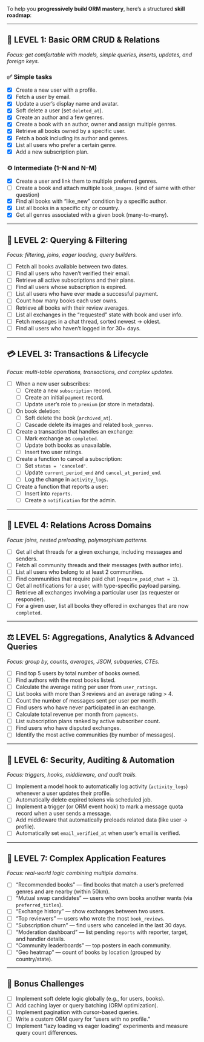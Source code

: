 To help you **progressively build ORM mastery**, here’s a structured **skill roadmap**:

---

## 🧩 **LEVEL 1: Basic ORM CRUD & Relations**

*Focus: get comfortable with models, simple queries, inserts, updates, and foreign keys.*

### ✅ Simple tasks

 - [x] Create a new user with a profile.
 - [x] Fetch a user by email.
 - [x] Update a user’s display name and avatar.
 - [x] Soft delete a user (set `deleted_at`).
 - [x] Create an author and a few genres.
 - [x] Create a book with an author, owner and assign multiple genres.
 - [x] Retrieve all books owned by a specific user.
 - [x] Fetch a book including its author and genres.
 - [x] List all users who prefer a certain genre.
 - [x] Add a new subscription plan.

### ⚙️ Intermediate (1–N and N–M)

 - [x] Create a user and link them to multiple preferred genres.
 - [ ] Create a book and attach multiple `book_images`. (kind of same with other question)
 - [x] Find all books with “like_new” condition by a specific author.
 - [x] List all books in a specific city or country.
 - [x] Get all genres associated with a given book (many-to-many).

---

## 🧭 **LEVEL 2: Querying & Filtering**

*Focus: filtering, joins, eager loading, query builders.*

 - [ ] Fetch all books available between two dates.
 - [ ] Find all users who haven’t verified their email.
 - [ ] Retrieve all active subscriptions and their plans.
 - [ ] Find all users whose subscription is expired.
 - [ ] List all users who have ever made a successful payment.
 - [ ] Count how many books each user owns.
 - [ ] Retrieve all books with their review averages.
 - [ ] List all exchanges in the “requested” state with book and user info.
 - [ ] Fetch messages in a chat thread, sorted newest → oldest.
 - [ ] Find all users who haven’t logged in for 30+ days.

---

## 💳 **LEVEL 3: Transactions & Lifecycle**

*Focus: multi-table operations, transactions, and complex updates.*

 - [ ] When a new user subscribes:
   - [ ] Create a new `subscription` record.
   - [ ] Create an initial `payment` record.
   - [ ] Update user’s role to `premium` (or store in metadata).
 - [ ] On book deletion:
   - [ ] Soft delete the book (`archived_at`).
   - [ ] Cascade delete its images and related `book_genres`.
 - [ ] Create a transaction that handles an exchange:
   - [ ] Mark exchange as `completed`.
   - [ ] Update both books as unavailable.
   - [ ] Insert two user ratings.
 - [ ] Create a function to cancel a subscription:
   - [ ] Set `status = 'canceled'`.
   - [ ] Update `current_period_end` and `cancel_at_period_end`.
   - [ ] Log the change in `activity_logs`.
 - [ ] Create a function that reports a user:
   - [ ] Insert into `reports`.
   - [ ] Create a `notification` for the admin.

---

## 💬 **LEVEL 4: Relations Across Domains**

*Focus: joins, nested preloading, polymorphism patterns.*

 - [ ] Get all chat threads for a given exchange, including messages and senders.
 - [ ] Fetch all community threads and their messages (with author info).
 - [ ] List all users who belong to at least 2 communities.
 - [ ] Find communities that require paid chat (`require_paid_chat = 1`).
 - [ ] Get all notifications for a user, with type-specific payload parsing.
 - [ ] Retrieve all exchanges involving a particular user (as requester or responder).
 - [ ] For a given user, list all books they offered in exchanges that are now `completed`.

---

## ⚖️ **LEVEL 5: Aggregations, Analytics & Advanced Queries**

*Focus: group by, counts, averages, JSON, subqueries, CTEs.*

 - [ ] Find top 5 users by total number of books owned.
 - [ ] Find authors with the most books listed.
 - [ ] Calculate the average rating per user from `user_ratings`.
 - [ ] List books with more than 3 reviews and an average rating > 4.
 - [ ] Count the number of messages sent per user per month.
 - [ ] Find users who have never participated in an exchange.
 - [ ] Calculate total revenue per month from `payments`.
 - [ ] List subscription plans ranked by active subscriber count.
 - [ ] Find users who have disputed exchanges.
 - [ ] Identify the most active communities (by number of messages).

---

## 🔐 **LEVEL 6: Security, Auditing & Automation**

*Focus: triggers, hooks, middleware, and audit trails.*

 - [ ] Implement a model hook to automatically log activity (`activity_logs`) whenever a user updates their profile.
 - [ ] Automatically delete expired tokens via scheduled job.
 - [ ] Implement a trigger (or ORM event hook) to mark a message quota record when a user sends a message.
 - [ ] Add middleware that automatically preloads related data (like user → profile).
 - [ ] Automatically set `email_verified_at` when user’s email is verified.

---

## 🧠 **LEVEL 7: Complex Application Features**

*Focus: real-world logic combining multiple domains.*

 - [ ] “Recommended books” — find books that match a user’s preferred genres and are nearby (within 50km).
 - [ ] “Mutual swap candidates” — users who own books another wants (via `preferred_titles`).
 - [ ] “Exchange history” — show exchanges between two users.
 - [ ] “Top reviewers” — users who wrote the most `book_reviews`.
 - [ ] “Subscription churn” — find users who canceled in the last 30 days.
 - [ ] “Moderation dashboard” — list pending `reports` with reporter, target, and handler details.
 - [ ] “Community leaderboards” — top posters in each community.
 - [ ] “Geo heatmap” — count of books by location (grouped by country/state).

---

## 🧩 Bonus Challenges

 - [ ] Implement soft delete logic globally (e.g., for users, books).
 - [ ] Add caching layer or query batching (ORM optimization).
 - [ ] Implement pagination with cursor-based queries.
 - [ ] Write a custom ORM query for “users with no profile.”
 - [ ] Implement “lazy loading vs eager loading” experiments and measure query count differences.